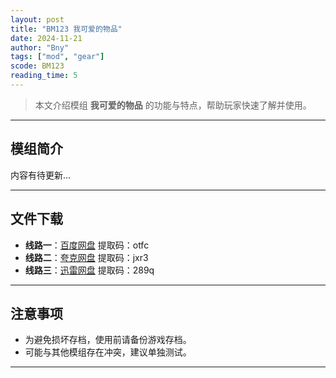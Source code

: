 ```yaml
---
layout: post
title: "BM123 我可爱的物品"
date: 2024-11-21
author: "Bny"
tags: ["mod", "gear"]
scode: BM123
reading_time: 5
---
```


> 本文介绍模组 **我可爱的物品** 的功能与特点，帮助玩家快速了解并使用。

---

## 模组简介

内容有待更新...

---


## 文件下载
- **线路一**：[百度网盘](https://pan.baidu.com/s/1GAHEaASCY1q_Whf6WI4JAQ?pwd=otfc)  提取码：otfc  
- **线路二**：[夸克网盘](https://pan.quark.cn/s/4219460a5dea?pwd=jxr3)  提取码：jxr3  
- **线路三**：[迅雷网盘](https://pan.xunlei.com/s/VOCCbekTXdAt6kK_zGb_uOlPA1?pwd=289q)  提取码：289q  

---

## 注意事项
- 为避免损坏存档，使用前请备份游戏存档。
- 可能与其他模组存在冲突，建议单独测试。

---

